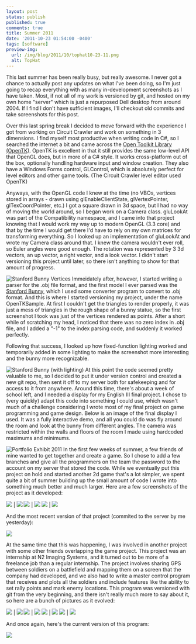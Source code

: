 ```yaml
---
layout: post
status: publish
published: true
comments: true
title: Summer 2011
date: '2011-10-23 01:54:00 -0400'
tags: [software]
preview-img:
  url: /img/blog/2011/10/tophat10-23-11.png
  alt: TopHat
---
```


This last summer has been really busy, but really awesome. I never got a
chance to actually post any updates on what I've been doing, so I'm just going
to recap everything with as many in-development screenshots as I have taken.
Most, if not all of my work is versioned by git, and hosted on my own home
"server" which is just a repurposed Dell desktop from around 2004. If I find I
don't have sufficient images, I'll checkout old commits and take screenshots
for this post.

Over this last spring break I decided to move forward with the experience I
got from working on Circuit Crawler and work on something in 3 dimensions. I
find myself most productive when writing code in C#, so I searched the
internet a bit and came across the [Open Toolkit Library (OpenTK)][1]. OpenTK
is excellent in that it still provides the same low-level API that OpenGL
does, but in more of a C# style. It works cross-platform out of the box,
optionally handling hardware input and window creation. They also have a
Windows Forms control, GLControl, which is absolutely perfect for level
editors and other game tools. (The Circuit Crawler level editor used OpenTK)

Anyways, with the OpenGL code I knew at the time (no VBOs, vertices stored in
arrays - drawn using glEnableClientState, glVertexPointer, glTexCoordPointer,
etc.) I got a square drawn in 3d space, but I had no way of moving the world
around, so I began work on a Camera class. gluLookAt was part of the
Compatibility namespace, and I came into that project knowing that I would
work my way up to modern OpenGL (3.3 core) and that by the time I would get
there I'd have to rely on my own matrices for transforming everything. So I
looked up an implementation of gluLookAt and wrote my Camera class around
that. I knew the camera wouldn't ever roll, so Euler angles were good enough.
The rotation was represented by 3 3d vectors, an up vector, a right vector,
and a look vector. I didn't start versioning this project until later, so
there isn't anything to show for that amount of progress.

![][2]
Immeidately after, however, I started writing a parser for the .obj file
format, and the first model I ever parsed was the [Stanford Bunny][3], which I
used some converter program to convert to .obj format. And this is where I
started versioning my project, under the name OpenTKSample. At first I
couldn't get the triangles to render properly, it was just a mess of triangles
in the rough shape of a bunny statue, so the first screenshot I took was just
of the vertices rendered as points. After a short while of scratching my head,
I noticed that there was no zero index in .obj file, and I added a "-1" to
the index parsing code, and suddenly it worked perfectly.

Following that success, I looked up how fixed-function lighting worked and
temporarily added in some lighting to make the screenshot more interesting and
the bunny more recognizable.

![][4]
At this point the code seemed pretty valuable to me, so I decided to put it
under version control and created a new git repo, then sent it off to my
server both for safekeeping and for access to it from anywhere. Around this
time, there's about a week of school left, and I needed a display for my
English III final project. I chose to (very quickly) adapt this code into
something I could use, which wasn't much of a challenge considering I wrote
most of my final project on game programming and game design. Below is an
image of the final display I used. It was a fully interactive demo, and all
you could do was fly around the room and look at the bunny from different
angles. The camera was restricted within the walls and floors of the room I
made using hardcoded maximums and minimums.

![][5]
In the first few weeks of summer, a few friends of mine wanted to get together
and create a game. So I chose to add a few branches and give all the
programmers on the team the password to the account on my server that stored
the code. While we eventually put this project on hold and started another 2d
game that's a lot simpler, we spent quite a bit of summer building up the
small amount of code I wrote into something much better and much larger. Here
are a few screenshots of the project as it developed:

![][6]  | ![][7]
![][8]  | ![][9]
![][10] | ![][11]

And the most recent version of that project (commited to the server by me
yesterday):

![][12]

At the same time that this was happening, I was involved in another project
with some other friends overlapping the game project. This project was an
internship at N2 Imaging Systems, and it turned out to be more of a freelance
job than a regular internship. The project involves sharing GPS between
soldiers on a battlefield and mapping them on a screen that the company had
developed, and we also had to write a master control program that receives and
plots all the soldiers and include features like the ability to set rally
points and mark enemy locations. This program was versioned with git from the
very beginning, and there isn't really much more to say about it, so here are
a bunch of pictures as it evolved:

![][13] | ![][14]
![][15] | ![][16]
![][17] | ![][18]
![][19] | ![][20]

And once again, here's the current version of this program:

![][21]

[1]:  http://www.opentk.com/
[2]:  /img/blog/2011/10/aqwiz.png "Stanford Bunny Vertices"
[3]:  http://graphics.stanford.edu/data/3Dscanrep/
[4]:  /img/blog/2011/10/iybec.png "Stanford Bunny (with lighting)"
[5]:  /img/blog/2011/10/opentksample-2011-10-23-00-39-47-71.png "Portfolio Exhibit 2011"
[6]:  /img/blog/2011/10/opentksample6-9-11.png
[7]:  /img/blog/2011/10/opentksample6-16-11.png
[8]:  /img/blog/2011/10/opentksample6-20-11.png
[9]:  /img/blog/2011/10/opentksample6-27-11.png
[10]: /img/blog/2011/10/opentksample6-29-11.png
[11]: /img/blog/2011/10/opentksample7-22-11.png
[12]: /img/blog/2011/10/tophat10-23-11.png
[13]: /img/blog/2011/10/mastercontrol8-4-11.png
[14]: /img/blog/2011/10/mastercontrol8-9-11.png
[15]: /img/blog/2011/10/mastercontrol8-25-11.png
[16]: /img/blog/2011/10/mastercontrol9-9-11.png
[17]: /img/blog/2011/10/mastercontrol9-14-11.png
[18]: /img/blog/2011/10/mastercontrol10-2-11.png
[19]: /img/blog/2011/10/mastercontrol10-7-11.png
[20]: /img/blog/2011/10/mastercontrol10-11-11.png
[21]: /img/blog/2011/10/mastercontrolcurrent.png
